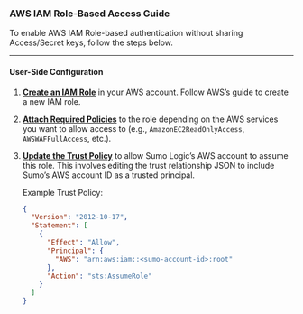 ### AWS IAM Role-Based Access Guide

To enable AWS IAM Role-based authentication without sharing Access/Secret keys, follow the steps below.

---

#### User-Side Configuration

1. **[Create an IAM Role](https://docs.aws.amazon.com/IAM/latest/UserGuide/id_roles_create.html)** in your AWS account.
   Follow AWS’s guide to create a new IAM role.
2. **[Attach Required Policies](https://docs.aws.amazon.com/IAM/latest/UserGuide/access_policies_manage-attach-detach.html)** to the role depending on the AWS services you want to allow access to (e.g., `AmazonEC2ReadOnlyAccess`, `AWSWAFFullAccess`, etc.).
3. **[Update the Trust Policy](https://docs.aws.amazon.com/IAM/latest/UserGuide/id_roles_create_for-custom.html)** to allow Sumo Logic’s AWS account to assume this role.
   This involves editing the trust relationship JSON to include Sumo’s AWS account ID as a trusted principal.

   Example Trust Policy:
   ```json
   {
     "Version": "2012-10-17",
     "Statement": [
       {
         "Effect": "Allow",
         "Principal": {
           "AWS": "arn:aws:iam::<sumo-account-id>:root"
         },
         "Action": "sts:AssumeRole"
       }
     ]
   }
  ```